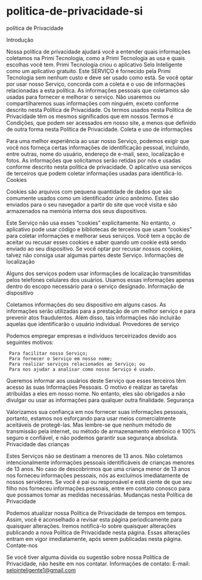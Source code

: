 # politica-de-privacidade-si
política de Privacidade

Introdução

Nossa política de privacidade ajudará você a entender quais informações coletamos na Primi Tecnologia, como a Primi Tecnologia as usa e quais escolhas você tem. Primi Tecnologia criou o aplicativo Selo Inteligente como um aplicativo gratuito. Este SERVIÇO é fornecido pela Primi Tecnologia sem nenhum custo e deve ser usado como está. Se você optar por usar nosso Serviço, concorda com a coleta e o uso de informações relacionadas a esta política. As informações pessoais que coletamos são usadas para fornecer e melhorar o serviço. Não usaremos ou compartilharemos suas informações com ninguém, exceto conforme descrito nesta Política de Privacidade.
Os termos usados nesta Política de Privacidade têm os mesmos significados que em nossos Termos e Condições, que podem ser acessados em nosso site, a menos que definido de outra forma nesta Política de Privacidade.
Coleta e uso de informações

Para uma melhor experiência ao usar nosso Serviço, podemos exigir que você nos forneça certas informações de identificação pessoal, incluindo, entre outras, nome do usuário, endereço de e-mail, sexo, localização e fotos. As informações que solicitamos serão retidas por nós e usadas conforme descrito nesta política de privacidade.
O aplicativo usa serviços de terceiros que podem coletar informações usadas para identificá-lo.
Cookies

Cookies são arquivos com pequena quantidade de dados que são comumente usados como um identificador único anônimo. Estes são enviados para o seu navegador a partir do site que você visita e são armazenados na memória interna dos seus dispositivos.

Este Serviço não usa esses “cookies” explicitamente. No entanto, o aplicativo pode usar código e bibliotecas de terceiros que usam “cookies” para coletar informações e melhorar seus serviços. Você tem a opção de aceitar ou recusar esses cookies e saber quando um cookie está sendo enviado ao seu dispositivo. Se você optar por recusar nossos cookies, talvez não consiga usar algumas partes deste Serviço.
Informações de localização

Alguns dos serviços podem usar informações de localização transmitidas pelos telefones celulares dos usuários. Usamos essas informações apenas dentro do escopo necessário para o serviço designado.
Informação de dispositivo

Coletamos informações do seu dispositivo em alguns casos. As informações serão utilizadas para a prestação de um melhor serviço e para prevenir atos fraudulentos. Além disso, tais informações não incluirão aquelas que identificarão o usuário individual.
Provedores de serviço

Podemos empregar empresas e indivíduos terceirizados devido aos seguintes motivos:

     Para facilitar nosso Serviço;
     Para fornecer o Serviço em nosso nome;
     Para realizar serviços relacionados ao Serviço; ou
     Para nos ajudar a analisar como nosso Serviço é usado.

Queremos informar aos usuários deste Serviço que esses terceiros têm acesso às suas Informações Pessoais. O motivo é realizar as tarefas atribuídas a eles em nosso nome. No entanto, eles são obrigados a não divulgar ou usar as informações para qualquer outra finalidade.
Segurança

Valorizamos sua confiança em nos fornecer suas informações pessoais, portanto, estamos nos esforçando para usar meios comercialmente aceitáveis de protegê-las. Mas lembre-se que nenhum método de transmissão pela internet, ou método de armazenamento eletrônico é 100% seguro e confiável, e não podemos garantir sua segurança absoluta.
Privacidade das crianças

Estes Serviços não se destinam a menores de 13 anos. Não coletamos intencionalmente informações pessoais identificáveis de crianças menores de 13 anos. No caso de descobrirmos que uma criança menor de 13 anos nos forneceu informações pessoais, nós as excluímos imediatamente de nossos servidores. Se você é pai ou responsável e está ciente de que seu filho nos forneceu informações pessoais, entre em contato conosco para que possamos tomar as medidas necessárias.
Mudanças nesta Política de Privacidade

Podemos atualizar nossa Política de Privacidade de tempos em tempos. Assim, você é aconselhado a revisar esta página periodicamente para quaisquer alterações. Iremos notificá-lo sobre quaisquer alterações publicando a nova Política de Privacidade nesta página. Essas alterações entram em vigor imediatamente, após serem publicadas nesta página.
Contate-nos

Se você tiver alguma dúvida ou sugestão sobre nossa Política de Privacidade, não hesite em nos contatar.
Informações de contato:
E-mail: selointeligente1@gmail.com

